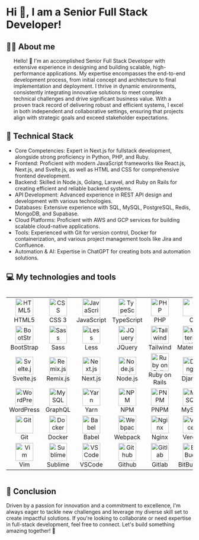 <!--suppress HtmlDeprecatedAttribute -->

# Hi 👋, I am a Senior Full Stack Developer!
## 👨‍💻 About me 

<div style="padding: 0 20px;" >
Hello! 👋 I'm an accomplished Senior Full Stack Developer with extensive experience in designing and building scalable, high-performance applications. My expertise encompasses the end-to-end development process, from initial concept and architecture to final implementation and deployment. I thrive in dynamic environments, consistently integrating innovative solutions to meet complex technical challenges and drive significant business value. With a proven track record of delivering robust and efficient systems, I excel in both independent and collaborative settings, ensuring that projects align with strategic goals and exceed stakeholder expectations.
</div>

## 🔧 Technical Stack

- Core Competencies: Expert in Next.js for fullstack development,
  alongside strong proficiency in Python, PHP, and Ruby.
- Frontend: Proficient with modern JavaScript frameworks like
  React.js, Next.js, and Svelte.js, as well as HTML and CSS for
  comprehensive frontend development.
- Backend: Skilled in Node.js, Golang, Laravel, and Ruby on Rails for
  creating efficient and reliable backend systems.
- API Development: Advanced experience in REST API design and
  development with various technologies.
- Databases: Extensive experience with SQL, MySQL, PostgreSQL,
  Redis, MongoDB, and Supabase.
- Cloud Platforms: Proficient with AWS and GCP services for building
  scalable cloud-native applications.
- Tools: Experienced with Git for version control, Docker for
  containerization, and various project management tools like Jira and
  Confluence.
- Automation & AI: Expertise in ChatGPT for creating bots and
  automation solutions.

## 💻 My technologies and tools
  <div style="display: flex; align-items: center; font-size: 8px">
    <table align="center">
      <tr>
        <td align="center" width="80">
          <img src="https://skillicons.dev/icons?i=html" width="48" height="48" alt="HTML5" />
          <br>HTML5
        </td>
        <td align="center" width="80">
          <img src="https://skillicons.dev/icons?i=css" width="48" height="48" alt="CSS" />
          <br>CSS 3
        </td>
        <td align="center" width="80">
          <img src="https://skillicons.dev/icons?i=javascript" width="48" height="48" alt="JavaScript" />
          <br>JavaScript
        </td>
        <td align="center" width="80">
          <img src="https://skillicons.dev/icons?i=typescript" width="48" height="48" alt="TypeScript" />
          <br>TypeScript
        </td>
        <td align="center" width="80">
          <img src="https://skillicons.dev/icons?i=php" width="48" height="48" alt="PHP" />
          <br>PHP
        </td>
        <td align="center" width="80">
          <img src="https://skillicons.dev/icons?i=c" width="48" height="48" alt="C" />
          <br>C
        </td>
        <td align="center" width="80">
          <img src="https://skillicons.dev/icons?i=cpp" width="48" height="48" alt="C++" />
          <br>C++
        </td>
        <td align="center" width="80">
          <img src="https://skillicons.dev/icons?i=cs" width="48" height="48" alt="C#" />
          <br>C#
        </td>
        <td align="center" width="80">
          <img src="https://skillicons.dev/icons?i=python" width="48" height="48" alt="Python" />
          <br>Python
        </td>
        <td align="center" width="80">
          <img src="https://skillicons.dev/icons?i=bash" width="48" height="48" alt="Bash" />
          <br>Bash
        </td>
      </tr>
      <tr>
        <td align="center" width="80">
          <img src="https://skillicons.dev/icons?i=bootstrap" width="48" height="48" alt="BootStrap" />
          <br>BootStrap
        </td>
        <td align="center" width="80">
          <img src="https://skillicons.dev/icons?i=sass" width="48" height="48" alt="Sass" />
          <br>Sass
        </td>
        <td align="center" width="80">
          <img src="https://skillicons.dev/icons?i=less" width="48" height="48" alt="Less" />
          <br>Less
        </td>
        <td align="center" width="80">
          <img src="https://skillicons.dev/icons?i=jquery" width="48" height="48" alt="JQuery" />
          <br>JQuery
        </td>
        <td align="center" width="80">
          <img src="https://skillicons.dev/icons?i=tailwind" width="48" height="48" alt="Tailwind" />
          <br>Tailwind
        </td>
        <td align="center" width="80">
          <img src="https://skillicons.dev/icons?i=materialui" width="48" height="48" alt="MaterialUI" />
          <br>MaterialUI
        </td>
        <td align="center" width="80">
          <img src="https://skillicons.dev/icons?i=react" width="48" height="48" alt="React.js" />
          <br>React.js
        </td>
        <td align="center" width="80">
          <img src="https://skillicons.dev/icons?i=redux" width="48" height="48" alt="Redux" />
          <br>Redux
        </td>
        <td align="center" width="80">
          <img src="https://skillicons.dev/icons?i=angular" width="48" height="48" alt="Angular.js" />
          <br>Angular.js
        </td>
        <td align="center" width="80">
          <img src="https://skillicons.dev/icons?i=vue" width="48" height="48" alt="Vue.js" />
          <br>Vue.js
        </td>
      </tr>
      <tr>
        <td align="center" width="80">
          <img src="https://skillicons.dev/icons?i=svelte" width="48" height="48" alt="Svelte.js" />
          <br>Svelte.js
        </td>
        <td align="center" width="80">
          <img src="https://skillicons.dev/icons?i=remix" width="48" height="48" alt="Remix.js" />
          <br>Remix.js
        </td>
        <td align="center" width="80">
          <img src="https://skillicons.dev/icons?i=next" width="48" height="48" alt="Next.js" />
          <br>Next.js
        </td>
        <td align="center" width="80">
          <img src="https://skillicons.dev/icons?i=nodejs" width="48" height="48" alt="Node.js" />
          <br>Node.js
        </td>
        <td align="center" width="80">
          <img src="https://skillicons.dev/icons?i=ruby" width="48" height="48" alt="Ruby on Rails" />
          <br>Ruby on Rails
        </td>
        <td align="center" width="80">
          <img src="https://skillicons.dev/icons?i=django" width="48" height="48" alt="Django" />
          <br>Django
        </td>
        <td align="center" width="80">
          <img src="https://skillicons.dev/icons?i=fastapi" width="48" height="48" alt="FastAPI" />
          <br>FastAPI
        </td>
        <td align="center" width="80">
          <img src="https://skillicons.dev/icons?i=laravel" width="48" height="48" alt="Laravel" />
          <br>Laravel
        </td>
        <td align="center" width="80">
          <img src="https://skillicons.dev/icons?i=go" width="48" height="48" alt="Golang" />
          <br>Golang
        </td>
        <td align="center" width="80">
          <img src="https://skillicons.dev/icons?i=electron" width="48" height="48" alt="Electron.js" />
          <br>Electron.js
        </td>
      </tr>
      <tr>
        <td align="center" width="80">
          <img src="https://skillicons.dev/icons?i=wordpress" width="48" height="48" alt="WordPress" />
          <br>WordPress
        </td>
        <td align="center" width="80">
          <img src="https://skillicons.dev/icons?i=graphql" width="48" height="48" alt="MySQL" />
          <br>GraphQL
        </td>
        <td align="center" width="80">
          <img src="https://skillicons.dev/icons?i=yarn" width="48" height="48" alt="Yarn" />
          <br>Yarn
        </td>
        <td align="center" width="80">
          <img src="https://skillicons.dev/icons?i=npm" width="48" height="48" alt="NPM" />
          <br>NPM
        </td>
        <td align="center" width="80">
          <img src="https://skillicons.dev/icons?i=pnpm" width="48" height="48" alt="PNPM" />
          <br>PNPM
        </td>
        <td align="center" width="80">
          <img src="https://skillicons.dev/icons?i=mysql" width="48" height="48" alt="MySQL" />
          <br>MySQL
        </td>
        <td align="center" width="80">
          <img src="https://skillicons.dev/icons?i=redis" width="48" height="48" alt="Redis" />
          <br>Redis
        </td>
        <td align="center" width="80">
          <img src="https://skillicons.dev/icons?i=postgresql" width="48" height="48" alt="PostgreSQL" />
          <br>PostgreSQL
        </td>
        <td align="center" width="80">
          <img src="https://skillicons.dev/icons?i=mongodb" width="48" height="48" alt="MongoDB" />
          <br>MongoDB
        </td>
        <td align="center" width="80">
          <img src="https://skillicons.dev/icons?i=supabase" width="48" height="48" alt="Supabase" />
          <br>Supabase
        </td>
      </tr>
      <tr>
        <td align="center" width="80">
          <img src="https://skillicons.dev/icons?i=git" width="48" height="48" alt="Git" />
          <br>Git
        </td>
        <td align="center" width="80">
          <img src="https://skillicons.dev/icons?i=docker" width="48" height="48" alt="Docker" />
          <br>Docker
        </td>
        <td align="center" width="80">
          <img src="https://skillicons.dev/icons?i=babel" width="48" height="48" alt="Babel" />
          <br>Babel
        </td>
        <td align="center" width="80">
          <img src="https://skillicons.dev/icons?i=webpack" width="48" height="48" alt="Webpack" />
          <br>Webpack
        </td>
        <td align="center" width="80">
          <img src="https://skillicons.dev/icons?i=nginx" width="48" height="48" alt="Nginx" />
          <br>Nginx
        </td>
        <td align="center" width="80">
          <img src="https://skillicons.dev/icons?i=vercel" width="48" height="48" alt="Vercel" />
          <br>Vercel
        </td>
        <td align="center" width="80">
          <img src="https://skillicons.dev/icons?i=netlify" width="48" height="48" alt="Netlify" />
          <br>Netlify
        </td>
        <td align="center" width="80">
          <img src="https://skillicons.dev/icons?i=aws" width="48" height="48" alt="AWS" />
          <br>AWS
        </td>
        <td align="center" width="80">
          <img src="https://skillicons.dev/icons?i=gcp" width="48" height="48" alt="GCP" />
          <br>GCP
        </td>
        <td align="center" width="80">
          <img src="https://skillicons.dev/icons?i=azure" width="48" height="48" alt="Azure" />
          <br>Azure
        </td>
      </tr>
      <tr>
        <td align="center" width="80">
          <img src="https://skillicons.dev/icons?i=vim" width="48" height="48" alt="Vim" />
          <br>Vim
        </td>
        <td align="center" width="80">
          <img src="https://skillicons.dev/icons?i=sublime" width="48" height="48" alt="Sublime" />
          <br>Sublime
        </td>
        <td align="center" width="80">
          <img src="https://skillicons.dev/icons?i=vscode" width="48" height="48" alt="VSCode" />
          <br>VSCode
        </td>
        <td align="center" width="80">
          <img src="https://skillicons.dev/icons?i=github" width="48" height="48" alt="Github" />
          <br>Github
        </td>
        <td align="center" width="80">
          <img src="https://skillicons.dev/icons?i=gitlab" width="48" height="48" alt="Gitlab" />
          <br>Gitlab
        </td>
        <td align="center" width="80">
          <img src="https://skillicons.dev/icons?i=bitbucket" width="48" height="48" alt="BitBucket" />
          <br>BitBucket
        </td>
        <td align="center" width="80">
          <img src="https://skillicons.dev/icons?i=figma" width="48" height="48" alt="Figma" />
          <br>Figma
        </td>
        <td align="center" width="80">
          <img src="https://skillicons.dev/icons?i=linux" width="48" height="48" alt="Linux" />
          <br>Linux
        </td>
        <td align="center" width="80">
          <img src="https://skillicons.dev/icons?i=redhat" width="48" height="48" alt="Redhat" />
          <br>Redhat
        </td>
        <td align="center" width="80">
          <img src="https://skillicons.dev/icons?i=ubuntu" width="48" height="48" alt="Ubuntu" />
          <br>Ubuntu
        </td>
      </tr>
   </table>
  </div>

## 🎯 Conclusion

Driven by a passion for innovation and a commitment to excellence, I'm always eager to tackle new challenges and leverage my diverse skill set to create impactful solutions. If you're looking to collaborate or need expertise in full-stack development, feel free to connect. Let's build something amazing together! 🚀
